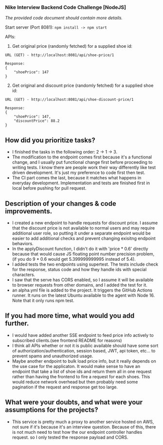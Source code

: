 ### Nike Interview Backend Code Challenge [NodeJS]

_The provided code document should contain more details._

Start server (Port 8081): `npm install -> npm start`

APIs:

1. Get original price (randomly fetched) for a supplied shoe id:
```
URL (GET) - http://localhost:8081/api/shoe-price/1

Response:
{
    "shoePrice": 147
}
```
2. Get original and discount price (randomly fetched) for a supplied shoe id:
```
URL (GET) - http://localhost:8081/api/shoe-discount-price/1

Response:
{
    "shoePrice": 147,
    "discountPrice": 88.2
}
```
## How did you prioritize tasks?
- I finished the tasks in the following order: 2 -> 1 -> 3.
- The modification to the endpoint comes first because it's a functional change, and I usually put functional change first before proceeding to writing tests. I know there are people work their way differently like test driven development. It's just my preference to code first then test.
- The CI part comes the last, because it matches what happens in everyday development. Implementation and tests are finished first in local before pushing for pull request.
## Description of your changes & code improvements.
- I created a new endpoint to handle requests for discount price. I assume that the discount price is not available to normal users and may require additional user role, so putting it under a separate endpoint would be easier to add additional checks and prevent changing exisitng endpoint behaviors.
- In the applyDiscount function, I didn't do it with 'price * 0.6' directly because that would cause JS floating point number precision problem, (if you do 9 * 0.6 would get 5.399999999995 instead of 5.4).
- I added tests the two endpoints using supertest. The tests include check for the response, status code and how they handle ids with special characters.
- I saw that the serve has CORS enabled, so I assume it will be available to browser requests from other domains, and I added the test for it.
- an alpha.yml file is added to the project. It triggers the GitHub Actions runner. It runs on the latest Ubuntu available to the agent with Node 16. Note that it only runs npm test.
## If you had more time, what would you add further.
- I would have added another SSE endpoint to feed price info actively to subscribed clients.(see frontend README for reasons)
- I think all APIs whether or not it is public available should have some sort of authorization/authentication, session based, JWT, api token, etc... to prevent spams and unauthorized usage.
- Maybe another endpoint to bulk load price info, but it really depends on the use case for the applicaton. It would make sense to have an endpoint that take a list of shoe ids and return them all in one request rather than having the frontend to fire a request for each shoes. This would reduce network overhead but then probably need some pagination if the request and response get too large. 
## What were your doubts, and what were your assumptions for the projects?
- This service is pretty much a proxy to another service hosted on AWS, not sure if it's because it's an interview question. Because of this, there is not much need to test how the our endpoint controller handles request. so I only tested the response payload and CORS.

